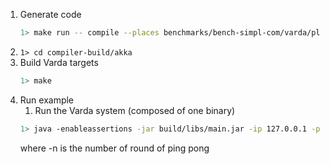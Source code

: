
1. Generate code
    ```bash
    1> make run -- compile --places benchmarks/bench-simpl-com/varda/places.yml --targets benchmarks/bench-simpl-com/varda/targets.yml --filename benchmarks/bench-simpl-com/varda/bench.varch --impl benchmarks/bench-simpl-com/varda/bench.vimpl --provenance 0
    ```
1. ```1> cd compiler-build/akka```
1. Build Varda targets
    ```bash
    1> make
    ```
1. Run example
    1. Run the Varda system (composed of one binary)
    ```bash
    1> java -enableassertions -jar build/libs/main.jar -ip 127.0.0.1 -p 25520 -s akka://systemProject_name@127.0.0.1:25520 -l 8080 -vp placeB -n 100 -warmup 100
    ```
    where
    -n is the number of round of ping pong